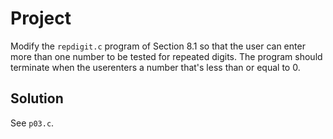 # Project

Modify the `repdigit.c` program of Section 8.1 so that the user can enter more
than one number to be tested for repeated digits. The program should terminate
when the userenters a number that's less than or equal to 0.

## Solution

See `p03.c`.
